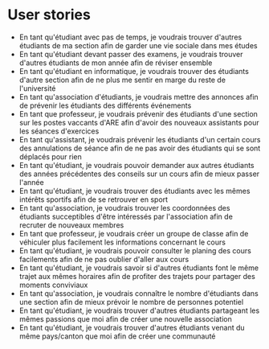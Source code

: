 # User stories


- En tant qu'étudiant avec pas de temps, je voudrais trouver d'autres étudiants de ma section afin de garder une vie sociale dans mes études
- En tant qu'étudiant devant passer des examens, je voudrais trouver d'autres étudiants de mon année afin de réviser ensemble
- En tant qu'étudiant en informatique, je voudrais trouver des étudiants d'autre section afin de ne plus me sentir en marge du reste de l'université
- En tant qu'association d'étudiants, je voudrais mettre des annonces afin de prévenir les étudiants des différents événements
- En tant que professeur, je voudrais prévenir des étudiants d'une section sur les postes vaccants d'ARE afin d'avoir des nouveaux assistants pour les séances d'exercices
- En tant qu'assistant, je voudrais prévenir les étudiants d'un certain cours des annulations de séance afin de ne pas avoir des étudiants qui se sont déplacés pour rien
- En tant qu'étudiant, je voudrais pouvoir demander aux autres étudiants des années précédentes des conseils sur un cours afin de mieux passer l'année
- En tant qu'étudiant, je voudrais trouver des étudiants avec les mêmes intérêts sportifs afin de se retrouver en sport
- En tant qu'association, je voudrais trouver les coordonnées des étudiants succeptibles d'être intéressés par l'association afin de recruter de nouveaux membres
- En tant que professeur, je voudrais créer un groupe de classe afin de véhiculer plus facilement les informations concernant le cours
- En tant qu'étudiant, je voudrais pouvoir consulter le planing des cours facilements afin de ne pas oublier d'aller aux cours
- En tant qu'étudiant, je voudrais savoir si d'autres étudiants font le même trajet aux mêmes horaires afin de profiter des trajets pour partager des moments conviviaux
- En tant qu'association, je voudrais connaître le nombre d'étudiants dans une section afin de mieux prévoir le nombre de personnes potentiel
- En tant qu'étudiant, je voudrais trouver d'autres étudiants partageant les mêmes passions que moi afin de créer une nouvelle association
- En tant qu'étudiant, je voudrais trouver d'autres étudiants venant du même pays/canton que moi afin de créer une communauté 
